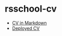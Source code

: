 # rsschool-cv
* [CV in Markdown](https://github.com/ad003n/rsschool-cv/blob/main/cv.md)
* [Deployed CV](https://ad003n.github.io/rsschool-cv/)